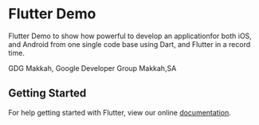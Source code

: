 # Flutter Demo

Flutter Demo to show how powerful to develop an applicationfor both iOS, and Android from one single code base using Dart, and Flutter in a record time.

GDG Makkah, Google Developer Group Makkah,SA 

## Getting Started

For help getting started with Flutter, view our online
[documentation](https://flutter.io/).
